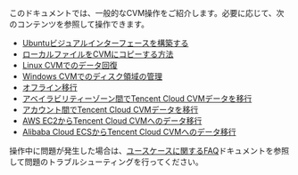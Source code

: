 このドキュメントでは、一般的なCVM操作をご紹介します。必要に応じて、次のコンテンツを参照して操作できます。
- [Ubuntuビジュアルインターフェースを構築する](https://intl.cloud.tencent.com/document/product/213/37500)
- [ローカルファイルをCVMにコピーする方法](https://intl.cloud.tencent.com/document/product/213/10912)
- [Linux CVMでのデータ回復](https://intl.cloud.tencent.com/document/product/213/38132)
- [Windows CVMでのディスク領域の管理](https://intl.cloud.tencent.com/document/product/213/38133)
- [オフライン移行](https://intl.cloud.tencent.com/document/product/213/19233)
- [アベイラビリティーゾーン間でTencent Cloud CVMデータを移行](https://intl.cloud.tencent.com/document/product/213/32723)
- [アカウント間でTencent Cloud CVMデータを移行](https://intl.cloud.tencent.com/document/product/213/32724)　　
- [AWS EC2からTencent Cloud CVMへのデータ移行](https://intl.cloud.tencent.com/document/product/213/32725)
- [Alibaba Cloud ECSからTencent Cloud CVMへのデータ移行](https://intl.cloud.tencent.com/document/product/213/32726)

操作中に問題が発生した場合は、[ユースケースに関するFAQ](https://intl.cloud.tencent.com/document/product/213/40508)ドキュメントを参照して問題のトラブルシューティングを行ってください。
